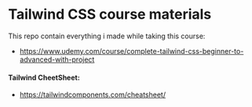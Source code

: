 # Tailwind CSS course materials
This repo contain everything i made while taking this course: 
- https://www.udemy.com/course/complete-tailwind-css-beginner-to-advanced-with-project

#### Tailwind CheetSheet:
- https://tailwindcomponents.com/cheatsheet/
